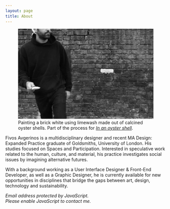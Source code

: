 ```yaml
---
layout: page
title: About
---
```

<figure>
    <img src="/images/2018/11/IMG_9618_BW.jpg" class="imgbleed">
    <figcaption>Painting a brick white using limewash made out of calcined oyster shells. Part of the process for <a href="/in-an-oyster-shell"><em>In an oyster shell</em></a>.</figcaption>
</figure>

Fivos Avgerinos is a multidisciplinary designer and recent MA Design: Expanded Practice graduate of Goldsmiths, University of London. His studies focused on Spaces and Participation. Interested in speculative work related to the human, culture, and material, his practice investigates social issues by imagining alternative futures.

With a background working as a User Interface Designer & Front-End Developer, as well as a Graphic Designer, he is currently available for new opportunities in disciplines that bridge the gaps between art, design, technology and sustainability.

<script type="text/javascript">
emailDomain='me.com'
emailFull=('afivos' + '@' + emailDomain)
document.write('<a href="mailto:' + emailFull + '">' + emailFull + '</a>')
</script>

<noscript>
    <em>Email address protected by JavaScript.
    <br>Please enable JavaScript to contact me.</em>
</noscript>